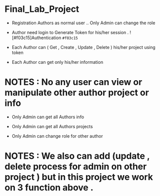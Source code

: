 # Final_Lab_Project

* Registration Authors as normal user .. Only Admin can change the role 

* Author need login to Generate Token for his/her session . ![#f03c15]Authentication `#f03c15`

* Each Author can ( Get , Create , Update , Delete ) his/her project using token

* Each Author can get only his/her information 

# NOTES : No any user can view or manipulate other author project or info 

* Only Admin can get all Authors info 

* Only Admin can get all Authors projects

* Only Admin can change role for other author

# NOTES : We also can add (update , delete process for admin on other project ) but in this project we work on 3 function above . 
